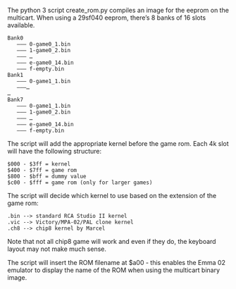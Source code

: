 The python 3 script create_rom.py compiles an image for the eeprom on the multicart. When using a 29sf040 eeprom, there’s 8 banks of 16 slots available.

```
Bank0
   ——— 0-game0_1.bin
   ——— 1-game0_2.bin
   ——— …
   ——— e-game0_14.bin
   ——— f-empty.bin
Bank1
   ——— 0-game1_1.bin
   ———…
…
Bank7
   ——— 0-game1_1.bin
   ——— 1-game0_2.bin
   ——— …
   ——— e-game0_14.bin
   ——— f-empty.bin
```

The script will add the appropriate kernel before the game rom. Each 4k slot will have the following structure:
```
$000 - $3ff = kernel
$400 - $7ff = game rom
$800 - $bff = dummy value
$c00 - $fff = game rom (only for larger games)
```

The script will decide which kernel to use based on the extension of the game rom:
```
.bin --> standard RCA Studio II kernel
.vic --> Victory/MPA-02/PAL clone kernel
.ch8 --> chip8 kernel by Marcel
```

Note that not all chip8 game will work and even if they do, the keyboard layout may not make much sense.

The script will insert the ROM filename at $a00 - this enables the Emma 02 emulator to display the name of the ROM when using the multicart binary image.
